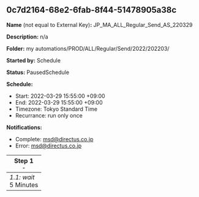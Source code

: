 ## 0c7d2164-68e2-6fab-8f44-51478905a38c

**Name** (not equal to External Key)**:** JP_MA_ALL_Regular_Send_AS_220329

**Description:** n/a

**Folder:** my automations/PROD/ALL/Regular/Send/2022/202203/

**Started by:** Schedule

**Status:** PausedSchedule

**Schedule:**

* Start: 2022-03-29 15:55:00 +09:00
* End: 2022-03-29 15:55:00 +09:00
* Timezone: Tokyo Standard Time
* Recurrance: run only once

**Notifications:**

* Complete: msd@directus.co.jp
* Error: msd@directus.co.jp

| Step 1<br>_<small>-</small>_ |
| --- |
| _1.1: wait_<br>5 Minutes |
